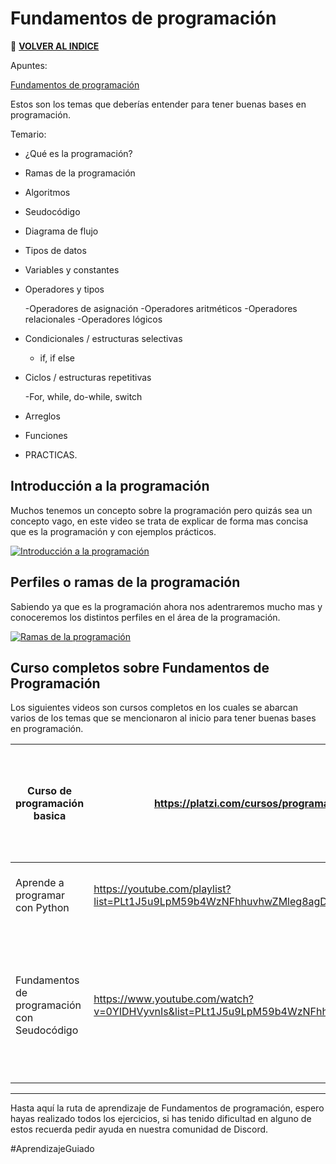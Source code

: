 # Fundamentos de programación

🚀 **[VOLVER AL INDICE](https://github.com/guides4all/G4A-Rutas)**

Apuntes:

[Fundamentos de programación](https://www.notion.so/Fundamentos-de-programaci-n-219d8069e0f849d3af4e874b9e6981b8)

Estos son los temas que deberías entender para tener buenas bases en programación.

Temario:

- ¿Qué es la programación?
- Ramas de la programación
- Algoritmos
- Seudocódigo
- Diagrama de flujo
- Tipos de datos
- Variables y constantes
- Operadores y tipos
    
    -Operadores de asignación
    -Operadores aritméticos
    -Operadores relacionales
    -Operadores lógicos
    
- Condicionales / estructuras selectivas
    - if, if else
- Ciclos / estructuras repetitivas
    
    -For, while, do-while, switch
- Arreglos
- Funciones
- PRACTICAS.

## Introducción a la programación
Muchos tenemos un concepto sobre la programación pero quizás sea un concepto vago, en este video se trata de explicar de forma mas concisa que es la programación y con  ejemplos prácticos.

[![Introducción a la programación](https://img.youtube.com/vi/LCPxcyb6xdE/0.jpg)](https://www.youtube.com/watch?v=LCPxcyb6xdE)

## Perfiles o ramas de la programación

Sabiendo ya que es la programación ahora nos adentraremos mucho mas y conoceremos los distintos perfiles en el área de la programación.

[![Ramas de la programación](https://img.youtube.com/vi/QTDPOxnfRaI/0.jpg)](https://www.youtube.com/watch?v=)

## Curso completos sobre Fundamentos de Programación
Los siguientes videos son cursos completos en los cuales se abarcan varios de los temas que se mencionaron al inicio para tener buenas bases en programación.

| Curso de programación basica | https://platzi.com/cursos/programacion-basica/ | En este curso aprenderás desde lo mas básico enfocado en el desarrollo web, introduciéndote en HTML. CSS, JS y Node. |
| --- | --- | --- |
| Aprende a programar con Python | https://youtube.com/playlist?list=PLt1J5u9LpM59b4WzNFhhuvhwZMleg8agD | Aprenderás lo básico de la programación con el lenguaje python. |
| Fundamentos de programación con Seudocódigo  | https://www.youtube.com/watch?v=0YIDHVyvnIs&list=PLt1J5u9LpM59b4WzNFhhuvhwZMleg8agD&index=1 | Aprenderás lo básico de la programación con seudocódigo y con pseint, es lo mas básico antes de introducirte a algún lenguaje de programación. |

---

Hasta aquí la ruta de aprendizaje de Fundamentos de programación, espero hayas realizado todos los ejercicios, si has tenido dificultad en alguno de estos recuerda pedir ayuda en nuestra comunidad de Discord.

#AprendizajeGuiado
